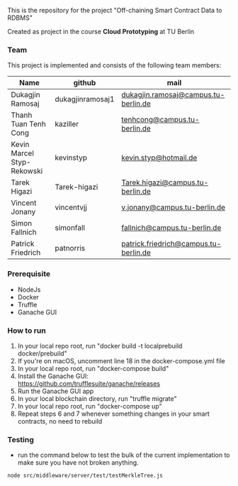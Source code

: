 This is the repository for the project "Off-chaining Smart Contract Data to RDBMS"

Created as project in the course **Cloud Prototyping** at TU Berlin

### Team
This project is implemented and consists of the following team members:

| Name | github | mail
|------|--------|----
|Dukagjin Ramosaj|dukagjinramosaj1|<dukagjin.ramosaj@campus.tu-berlin.de>
|Thanh Tuan Tenh Cong|kaziller|<tenhcong@campus.tu-berlin.de>
|Kevin Marcel Styp-Rekowski|kevinstyp|<kevin.styp@hotmail.de>
|Tarek Higazi|Tarek-higazi|<Tarek.higazi@campus.tu-berlin.de>
|Vincent Jonany|vincentvjj|<v.jonany@campus.tu-berlin.de>
|Simon Fallnich|simonfall|<fallnich@campus.tu-berlin.de>
|Patrick Friedrich|patnorris|<patrick.friedrich@campus.tu-berlin.de>

### Prerequisite
- NodeJs
- Docker
- Truffle 
- Ganache GUI

### How to run
1. In your local repo root, run "docker build -t localprebuild docker/prebuild"
2. If you're on macOS, uncomment line 18 in the docker-compose.yml file
3. In your local repo root, run "docker-compose build"
4. Install the Ganache GUI: https://github.com/trufflesuite/ganache/releases
5. Run the Ganache GUI app
6. In your local blockchain directory, run "truffle migrate"
7. In your local repo root, run "docker-compose up"
8. Repeat steps 6 and 7 whenever something changes in your smart contracts, no need to rebuild

### Testing
- run the command below to test the bulk of the current implementation to make sure you have not broken anything.
```
node src/middleware/server/test/testMerkleTree.js
```
